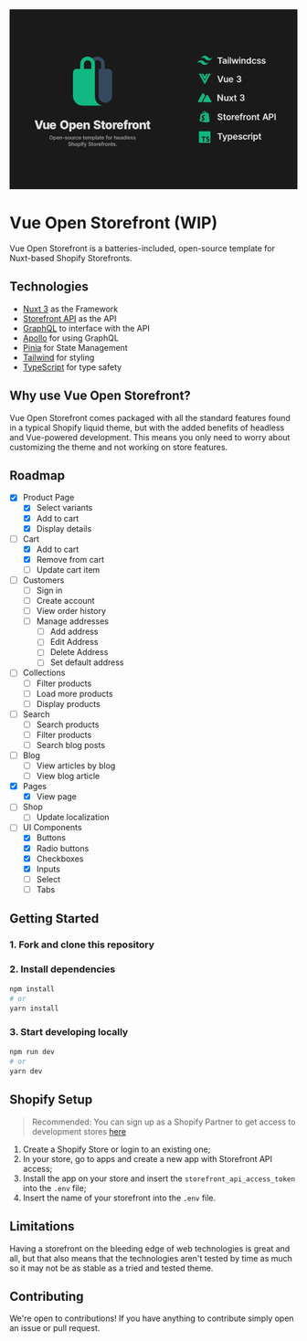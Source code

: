 <div align="center">
  <img src=".github/images/vue-open-storefront-banner copy.png" alt="Vue Open Storefront (WIP)"/>
</div>

# Vue Open Storefront (WIP)

Vue Open Storefront is a batteries-included, open-source template for Nuxt-based Shopify Storefronts.

## Technologies

- [Nuxt 3](https://v3.nuxtjs.org) as the Framework
- [Storefront API](https://shopify.dev/api/storefront) as the API
- [GraphQL](https://graphql.org) to interface with the API
- [Apollo](https://www.apollographql.com) for using GraphQL
- [Pinia](https://pinia.vuejs.org) for State Management
- [Tailwind](https://tailwindcss.com) for styling
- [TypeScript](https://www.typescriptlang.org) for type safety

## Why use Vue Open Storefront?

Vue Open Storefront comes packaged with all the standard features found in a typical Shopify liquid theme, but with the added benefits of headless and Vue-powered development. This means you only need to worry about customizing the theme and not working on store features.

## Roadmap

- [x] Product Page
  - [x] Select variants
  - [x] Add to cart
  - [x] Display details
- [ ] Cart
  - [x] Add to cart
  - [x] Remove from cart
  - [ ] Update cart item
- [ ] Customers
  - [ ] Sign in
  - [ ] Create account
  - [ ] View order history
  - [ ] Manage addresses
    - [ ] Add address
    - [ ] Edit Address
    - [ ] Delete Address
    - [ ] Set default address
- [ ] Collections
  - [ ] Filter products
  - [ ] Load more products
  - [ ] Display products
- [ ] Search
  - [ ] Search products
  - [ ] Filter products
  - [ ] Search blog posts
- [ ] Blog
  - [ ] View articles by blog
  - [ ] View blog article
- [x] Pages
  - [x] View page
- [ ] Shop
  - [ ] Update localization
- [ ] UI Components
  - [x] Buttons
  - [x] Radio buttons
  - [x] Checkboxes
  - [x] Inputs
  - [ ] Select
  - [ ] Tabs

## Getting Started

### 1. Fork and clone this repository

### 2. Install dependencies

```zsh
npm install
# or
yarn install
```

### 3. Start developing locally

```zsh
npm run dev
# or
yarn dev
```

## Shopify Setup

> Recommended: You can sign up as a Shopify Partner to get access to development stores [here](https://www.shopify.com/partners)

1. Create a Shopify Store or login to an existing one;
2. In your store, go to apps and create a new app with Storefront API access;
3. Install the app on your store and insert the `storefront_api_access_token` into the `.env` file;
4. Insert the name of your storefront into the `.env` file.

## Limitations

Having a storefront on the bleeding edge of web technologies is great and all, but that also means that the technologies aren't tested by time as much so it may not be as stable as a tried and tested theme.

## Contributing

We're open to contributions! If you have anything to contribute simply open an issue or pull request.
